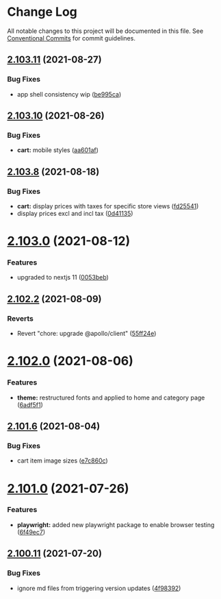 # Change Log

All notable changes to this project will be documented in this file.
See [Conventional Commits](https://conventionalcommits.org) for commit guidelines.

## [2.103.11](https://github.com/ho-nl/m2-pwa/compare/@reachdigital/magento-cart-items@2.103.10...@reachdigital/magento-cart-items@2.103.11) (2021-08-27)


### Bug Fixes

* app shell consistency wip ([be995ca](https://github.com/ho-nl/m2-pwa/commit/be995ca5c3e383b89fea3759186d53af4790e99b))





## [2.103.10](https://github.com/ho-nl/m2-pwa/compare/@reachdigital/magento-cart-items@2.103.9...@reachdigital/magento-cart-items@2.103.10) (2021-08-26)


### Bug Fixes

* **cart:** mobile styles ([aa601af](https://github.com/ho-nl/m2-pwa/commit/aa601af28ca7190ad90c33cc180fe63a28682519))





## [2.103.8](https://github.com/ho-nl/m2-pwa/compare/@reachdigital/magento-cart-items@2.103.7...@reachdigital/magento-cart-items@2.103.8) (2021-08-18)


### Bug Fixes

* **cart:** display prices with taxes for specific store views ([fd25541](https://github.com/ho-nl/m2-pwa/commit/fd25541646c41111f5ea53822d244591cb08b199))
* display prices excl and incl tax ([0d41135](https://github.com/ho-nl/m2-pwa/commit/0d411350e4621928411c2800be6ea02c6125049a))





# [2.103.0](https://github.com/ho-nl/m2-pwa/compare/@reachdigital/magento-cart-items@2.102.3...@reachdigital/magento-cart-items@2.103.0) (2021-08-12)


### Features

* upgraded to nextjs 11 ([0053beb](https://github.com/ho-nl/m2-pwa/commit/0053beb7ef597c190add7264256a0eaec35868da))





## [2.102.2](https://github.com/ho-nl/m2-pwa/compare/@reachdigital/magento-cart-items@2.102.1...@reachdigital/magento-cart-items@2.102.2) (2021-08-09)


### Reverts

* Revert "chore: upgrade @apollo/client" ([55ff24e](https://github.com/ho-nl/m2-pwa/commit/55ff24ede0e56c85b8095edadadd1ec5e0b1b8d2))





# [2.102.0](https://github.com/ho-nl/m2-pwa/compare/@reachdigital/magento-cart-items@2.101.6...@reachdigital/magento-cart-items@2.102.0) (2021-08-06)


### Features

* **theme:** restructured fonts and applied to home and category page ([6adf5f1](https://github.com/ho-nl/m2-pwa/commit/6adf5f11321bdfbf499125f1161c5abf5a1bfe4a))





## [2.101.6](https://github.com/ho-nl/m2-pwa/compare/@reachdigital/magento-cart-items@2.101.5...@reachdigital/magento-cart-items@2.101.6) (2021-08-04)


### Bug Fixes

* cart item image sizes ([e7c860c](https://github.com/ho-nl/m2-pwa/commit/e7c860c785e172b9275e1a00c8b51509d6b297a8))





# [2.101.0](https://github.com/ho-nl/m2-pwa/compare/@reachdigital/magento-cart-items@2.100.19...@reachdigital/magento-cart-items@2.101.0) (2021-07-26)


### Features

* **playwright:** added new playwright package to enable browser testing ([6f49ec7](https://github.com/ho-nl/m2-pwa/commit/6f49ec7595563775b96ebf21c27e39da1282e8d9))





## [2.100.11](https://github.com/ho-nl/m2-pwa/compare/@reachdigital/magento-cart-items@2.100.10...@reachdigital/magento-cart-items@2.100.11) (2021-07-20)


### Bug Fixes

* ignore md files from triggering version updates ([4f98392](https://github.com/ho-nl/m2-pwa/commit/4f9839250b3a32d3070da5290e5efcc5e2243fba))

